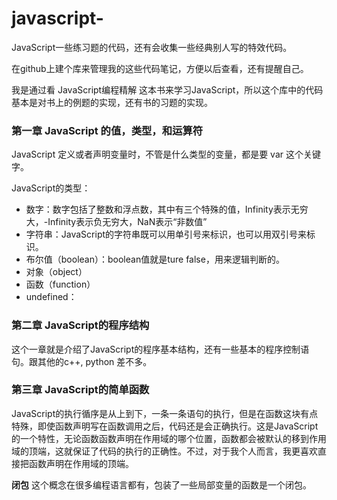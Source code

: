 # javascript-
JavaScript一些练习题的代码，还有会收集一些经典别人写的特效代码。

在github上建个库来管理我的这些代码笔记，方便以后查看，还有提醒自己。

我是通过看 JavaScript编程精解 这本书来学习JavaScript，所以这个库中的代码基本是对书上的例题的实现，还有书的习题的实现。

### 第一章 JavaScript 的值，类型，和运算符

JavaScript 定义或者声明变量时，不管是什么类型的变量，都是要 var 这个关键字。

JavaScript的类型：

* 数字：数字包括了整数和浮点数，其中有三个特殊的值，Infinity表示无穷大，-Infinity表示负无穷大，NaN表示“非数值”
* 字符串：JavaScript的字符串既可以用单引号来标识，也可以用双引号来标识。
* 布尔值（boolean）：boolean值就是ture false，用来逻辑判断的。
* 对象（object）
* 函数（function）
* undefined：

### 第二章 JavaScript的程序结构

这个一章就是介绍了JavaScript的程序基本结构，还有一些基本的程序控制语句。跟其他的c++, python 差不多。

### 第三章 JavaScript的简单函数

JavaScript的执行循序是从上到下，一条一条语句的执行，但是在函数这块有点特殊，即使函数声明写在函数调用之后，代码还是会正确执行。这是JavaScript的一个特性，无论函数函数声明在作用域的哪个位置，函数都会被默认的移到作用域的顶端，这就保证了代码的执行的正确性。不过，对于我个人而言，我更喜欢直接把函数声明在作用域的顶端。

**闭包** 这个概念在很多编程语言都有，包装了一些局部变量的函数是一个闭包。